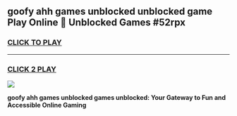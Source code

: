 
## goofy ahh games unblocked unblocked game Play Online 👋 Unblocked Games #52rpx
<h3>
<a href="https://premium.freeplayer.one?title=goofy_ahh_games_unblocked&ref=21F">CLICK TO PLAY</a></h3>
<hr>

<h3>
<a href="https://premium.freeplayer.one?title=goofy_ahh_games_unblocked&ref=21F">CLICK 2 PLAY</a>
  
</h3>

<a href="https://premium.freeplayer.one?title=goofy_ahh_games_unblocked&ref=21F/"><img src="https://clearcache.store/games.png"></a>


**goofy ahh games unblocked games unblocked: Your Gateway to Fun and Accessible Online Gaming**

